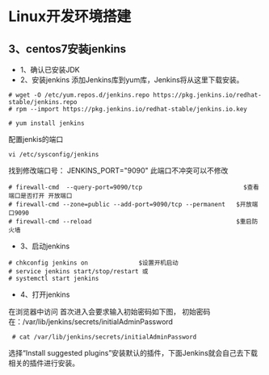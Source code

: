 
# Linux开发环境搭建
## 3、centos7安装jenkins

 - 1、确认已安装JDK
 - 2、安装jenkins
   添加Jenkins库到yum库，Jenkins将从这里下载安装。

 ```
 # wget -O /etc/yum.repos.d/jenkins.repo https://pkg.jenkins.io/redhat-stable/jenkins.repo
 # rpm --import https://pkg.jenkins.io/redhat-stable/jenkins.io.key
  
 # yum install jenkins
 ```
  配置jenkis的端口
 ```
 vi /etc/sysconfig/jenkins
 ```
 找到修改端口号： JENKINS_PORT="9090"  此端口不冲突可以不修改 

 ```
 # firewall-cmd  --query-port=9090/tcp                            $查看端口是否打开 开放端口
 # firewall-cmd --zone=public --add-port=9090/tcp --permanent   $开放端口9090
 # firewall-cmd --reload                                        $重启防火墙
 ```
 - 3、启动jenkins

```
# chkconfig jenkins on              $设置开机启动
# service jenkins start/stop/restart 或
# systemctl start jenkins 
```
 - 4、打开jenkins 

在浏览器中访问 
首次进入会要求输入初始密码如下图， 
初始密码在：/var/lib/jenkins/secrets/initialAdminPassword 
 ```
  # cat /var/lib/jenkins/secrets/initialAdminPassword
 ```
选择“Install suggested plugins”安装默认的插件，下面Jenkins就会自己去下载相关的插件进行安装。 

